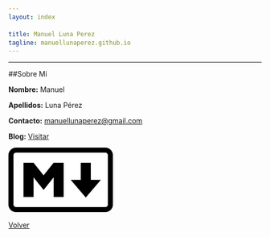 ```yaml
---
layout: index

title: Manuel Luna Perez
tagline: manuellunaperez.github.io
---
```


---------------
##Sobre Mi

**Nombre:** Manuel

**Apellidos:** Luna Pérez

**Contacto:** manuellunaperez@gmail.com

**Blog:** [Visitar]

![Alt text](images/markdown.png)

[Volver]

  [Visitar]: http://manuellunaperez.wordpress.com
  [Volver]: ../index
